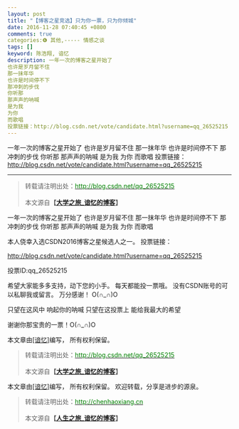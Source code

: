 ```yaml
---
layout: post
title: "【博客之星竞选】只为你一票，只为你倾城"
date: 2016-11-28 07:40:45 +0800
comments: true
categories:❻ 其他,----- 情感之谈
tags: []
keyword: 陈浩翔, 谙忆
description: 一年一次的博客之星开始了 
也许是岁月留不住 
那一抹年华 
也许是时间停不下 
那冲刺的步伐 
你听那 
那声声的呐喊 
是为我 
为你 
而歌唱 
投票链接：http://blog.csdn.net/vote/candidate.html?username=qq_26525215 
---
```



一年一次的博客之星开始了 
也许是岁月留不住 
那一抹年华 
也许是时间停不下 
那冲刺的步伐 
你听那 
那声声的呐喊 
是为我 
为你 
而歌唱 
投票链接：http://blog.csdn.net/vote/candidate.html?username=qq_26525215
<!-- more -->
----------

<blockquote cite='陈浩翔'>
<p background-color='#D3D3D3'>转载请注明出处：<a href='http://blog.csdn.net/qq_26525215'><font color="green">http://blog.csdn.net/qq_26525215</font></a><br><br>
本文源自<strong>【<a href='http://blog.csdn.net/qq_26525215' target='_blank'>大学之旅_谙忆的博客</a>】</strong></p>
</blockquote>


一年一次的博客之星开始了
也许是岁月留不住
那一抹年华
也许是时间停不下
那冲刺的步伐
你听那
那声声的呐喊
是为我
为你
而歌唱


本人侥幸入选CSDN2016博客之星候选人之一。
投票链接：

http://blog.csdn.net/vote/candidate.html?username=qq_26525215 

投票ID:qq_26525215

希望大家能多多支持，动下您的小手。
每天都能投一票哦。
没有CSDN账号的可以私聊我或留言。
万分感谢！
O(∩_∩)O

只望在这风中
响起你的呐喊
只望在这投票上
能给我最大的希望

谢谢你那宝贵的一票！O(∩_∩)O

本文章由<a href="https://chenhaoxiang.github.io/">[谙忆]</a>编写， 所有权利保留。 
<blockquote cite='陈浩翔'>
<p background-color='#D3D3D3'>转载请注明出处：<a href='http://blog.csdn.net/qq_26525215'><font color="green">http://blog.csdn.net/qq_26525215</font></a><br><br>
本文源自<strong>【<a href='http://blog.csdn.net/qq_26525215' target='_blank'>大学之旅_谙忆的博客</a>】</strong></p>
</blockquote>


本文章由<a href="http://chenhaoxiang.cn/">[谙忆]</a>编写， 所有权利保留。 
欢迎转载，分享是进步的源泉。
<blockquote cite='陈浩翔'>
<p background-color='#D3D3D3'>转载请注明出处：<a href='http://chenhaoxiang.cn'><font color="green">http://chenhaoxiang.cn</font></a><br><br>
本文源自<strong>【<a href='http://chenhaoxiang.cn' target='_blank'>人生之旅_谙忆的博客</a>】</strong></p>
</blockquote>
